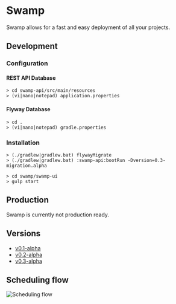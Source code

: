 # Swamp

Swamp allows for a fast and easy deployment of all your projects.

## Development

### Configuration

#### REST API Database

```
> cd swamp-api/src/main/resources
> (vi|nano|notepad) application.properties
```

#### Flyway Database

```
> cd .
> (vi|nano|notepad) gradle.properties
```

### Installation

```
> (./gradlew|gradlew.bat) flywayMigrate
> (./gradlew|gradlew.bat) :swamp-api:bootRun -Dversion=0.3-migration.alpha
```

```
> cd swamp/swamp-ui
> gulp start
```

## Production

Swamp is currently not production ready.

## Versions

- [v0.1-alpha](https://github.com/DavidOpDeBeeck/swamp/releases/tag/v0.1-alpha)
- [v0.2-alpha](https://github.com/DavidOpDeBeeck/swamp/releases/tag/v0.2-alpha)
- [v0.3-alpha](https://github.com/DavidOpDeBeeck/swamp/releases/tag/v0.3-alpha)

## Scheduling flow

![Scheduling flow](https://raw.github.com/DavidOpDeBeeck/swamp/master/model/scheduler-flow.png)
